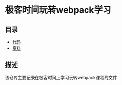 # 极客时间玩转webpack学习

## 目录

- [代码](https://github.com/HowAboutRyze/webpack_study_on_geektime/tree/master/code)
- [资料](https://github.com/HowAboutRyze/webpack_study_on_geektime/tree/master/material)

## 描述

该仓库主要记录在极客时间上学习玩转webpack课程的文件